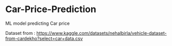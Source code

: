 # Car-Price-Prediction

ML model predicting Car price

Dataset from : https://www.kaggle.com/datasets/nehalbirla/vehicle-dataset-from-cardekho?select=car+data.csv
